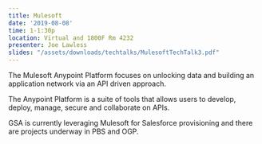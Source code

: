 ```yaml
---
title: Mulesoft
date: '2019-08-08'
time: 1-1:30p
location: Virtual and 1800F Rm 4232
presenter: Joe Lawless
slides: "/assets/downloads/techtalks/MulesoftTechTalk3.pdf"
---
```


The Mulesoft Anypoint Platform focuses on unlocking data and building an application network via an API driven approach.

The Anypoint Platform is a suite of tools that allows users to develop, deploy, manage, secure and collaborate on APIs.

GSA is currently leveraging Mulesoft for Salesforce provisioning and there are projects underway in PBS and OGP.
